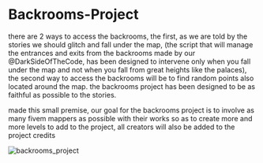 # Backrooms-Project

 there are 2 ways to access the backrooms, the first, as we are told by the stories we should glitch and fall under the map, (the script that will manage the entrances and exits from the backrooms made by our @DarkSideOfTheCode, has been designed to intervene only when you fall under the map and not when you fall from great heights like the palaces), the second way to access the backrooms will be to find random points also located around the map.
the backrooms project has been designed to be as faithful as possible to the stories.

made this small premise,
our goal for the backrooms project is to involve as many fivem mappers as possible with their works so as to create more and more levels to add to the project, all creators will also be added to the project credits

![backrooms_project](https://user-images.githubusercontent.com/63969450/180204052-0ec5d05f-ce78-4fa7-bb3d-e30d70eae7ea.png)
